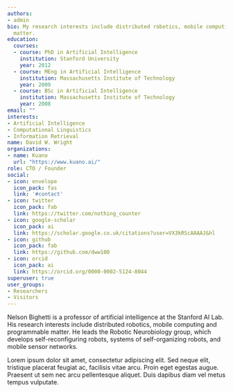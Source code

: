 ```yaml
---
authors:
- admin
bio: My research interests include distributed robotics, mobile computing and programmable
  matter.
education:
  courses:
  - course: PhD in Artificial Intelligence
    institution: Stanford University
    year: 2012
  - course: MEng in Artificial Intelligence
    institution: Massachusetts Institute of Technology
    year: 2009
  - course: BSc in Artificial Intelligence
    institution: Massachusetts Institute of Technology
    year: 2008
email: ""
interests:
- Artificial Intelligence
- Computational Linguistics
- Information Retrieval
name: David W. Wright
organizations:
- name: Kuano
  url: "https://www.kuano.ai/"
role: CTO / Founder
social:
- icon: envelope
  icon_pack: fas
  link: '#contact'
- icon: twitter
  icon_pack: fab
  link: https://twitter.com/nothing_counter
- icon: google-scholar
  icon_pack: ai
  link: https://scholar.google.co.uk/citations?user=VX3kRScAAAAJ&hl
- icon: github
  icon_pack: fab
  link: https://github.com/dww100
- icon: orcid
  icon_pack: ai
  link: https://orcid.org/0000-0002-5124-8044
superuser: true
user_groups:
- Researchers
- Visitors
---
```


Nelson Bighetti is a professor of artificial intelligence at the Stanford AI Lab. His research interests include distributed robotics, mobile computing and programmable matter. He leads the Robotic Neurobiology group, which develops self-reconfiguring robots, systems of self-organizing robots, and mobile sensor networks.

Lorem ipsum dolor sit amet, consectetur adipiscing elit. Sed neque elit, tristique placerat feugiat ac, facilisis vitae arcu. Proin eget egestas augue. Praesent ut sem nec arcu pellentesque aliquet. Duis dapibus diam vel metus tempus vulputate.
